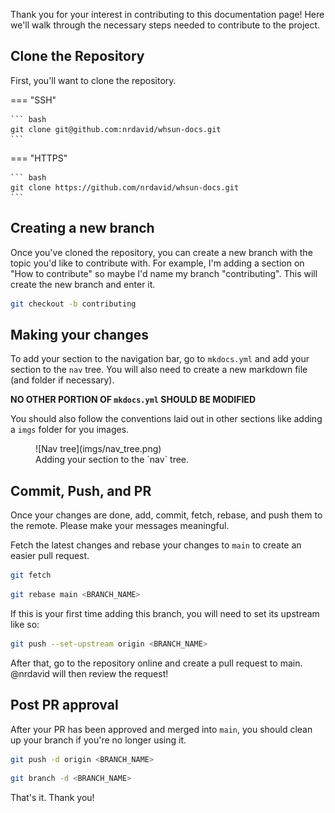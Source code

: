 Thank you for your interest in contributing to this documentation page! Here we'll walk through the necessary steps needed to contribute to the project.

## Clone the Repository

First, you'll want to clone the repository.

=== "SSH"

    ``` bash
    git clone git@github.com:nrdavid/whsun-docs.git
    ```

=== "HTTPS"

    ``` bash
    git clone https://github.com/nrdavid/whsun-docs.git
    ```

## Creating a new branch

Once you've cloned the repository, you can create a new branch with the topic you'd like to contribute with. For example, I'm adding a section on "How to contribute" so maybe I'd name my branch "contributing". This will create the new branch and enter it.

``` bash
git checkout -b contributing
```

## Making your changes

To add your section to the navigation bar, go to `mkdocs.yml` and add your section to the `nav` tree. You will also need to create a new markdown file (and folder if necessary).

**NO OTHER PORTION OF `mkdocs.yml` SHOULD BE MODIFIED**

You should also follow the conventions laid out in other sections like adding a `imgs` folder for you images.

<figure markdown="span">
    ![Nav tree](imgs/nav_tree.png)
    <figcaption>Adding your section to the `nav` tree.</figcaption>
</figure>

## Commit, Push, and PR

Once your changes are done, add, commit, fetch, rebase, and push them to the remote. Please make your messages meaningful.

Fetch the latest changes and rebase your changes to `main` to create an easier pull request.

``` bash
git fetch
```

``` bash
git rebase main <BRANCH_NAME>
```

If this is your first time adding this branch, you will need to set its upstream like so:

``` bash
git push --set-upstream origin <BRANCH_NAME>
```

After that, go to the repository online and create a pull request to main. @nrdavid will then review the request!

## Post PR approval

After your PR has been approved and merged into `main`, you should clean up your branch if you're no longer using it.

``` bash
git push -d origin <BRANCH_NAME>
```

``` bash
git branch -d <BRANCH_NAME>
```

That's it. Thank you!